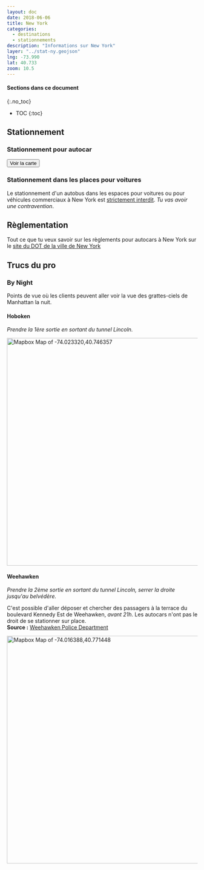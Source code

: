 ```yaml
---
layout: doc
date: 2018-06-06
title: New York
categories:
  - destinations
  - stationnements
description: "Informations sur New York"
layer: "../stat-ny.geojson"
lng: -73.990
lat: 40.733
zoom: 10.5
---
```

#### Sections dans ce document
{:.no_toc}
* TOC
{:toc}

## Stationnement

### Stationnement pour autocar

<input class="uk-button uk-button-primary uk-width-1-1" type="button" onclick="location.href='/mappes/mappe-stationnement/index.html?layer={{ page.layer }}&lng={{ page.lng }}&lat={{ page.lat }}&zoom={{ page.zoom }}'" value="Voir la carte">

<!-- #### Downtown

{% include stationnement/new-york-downtown-stationnement-include.html %}

#### Midtown

{% include stationnement/new-york-midtown-stationnement-include.html %}

#### Uptown

{% include stationnement/new-york-uptown-stationnement-include.html %} -->

### Stationnement dans les places pour voitures

Le stationnement d'un autobus dans les espaces pour voitures ou pour véhicules commerciaux à New York est [strictement interdit](http://www.nyc.gov/html/dot/html/ferrybus/charterbus.shtml#zones). *Tu vas avoir une contravention*.

## Règlementation

Tout ce que tu veux savoir sur les règlements pour autocars à New York sur le [site du DOT de la ville de New York](http://www.nyc.gov/html/dot/html/ferrybus/charterbus.shtml#zones)


## Trucs du pro

### By Night

Points de vue où les clients peuvent aller voir la vue des grattes-ciels de Manhattan la nuit.

#### Hoboken

*Prendre la 1ère sortie en sortant du tunnel Lincoln.*

<a href='https://maps.google.com/maps?q=40.746357,-74.023320'><img width="600" src="https://api.mapbox.com/styles/v1/xobpam666/cjj77nsf624ka2snn0nj3f21x/static/pin-l-building+ff2600(-74.023320,40.746357)/-74.023320,40.746357,13,0/600x300@2x?access_token=pk.eyJ1IjoieG9icGFtNjY2IiwiYSI6ImNqZnBiY3E0ZTBmbDUzM3FvMjZta3IxZWYifQ.Y8TVWK0bfi0mRBnz8cMLdw&attribution=false&logo=false" alt="Mapbox Map of -74.023320,40.746357"></a>

#### Weehawken

*Prendre la 2ème sortie en sortant du tunnel Lincoln, serrer la droite jusqu'au belvédère.*

C'est possible d'aller déposer et chercher des passagers à la terrace du boulevard Kennedy Est de Weehawken, *avant 21h*. Les autocars n'ont pas le droit de se stationner sur place.  
**Source :** <a href="tel:201-863-7800">Weehawken Police Department</a>

<a href='https://maps.google.com/maps?q=40.771448,-74.016388'><img width="600" src="https://api.mapbox.com/styles/v1/xobpam666/cjj77nsf624ka2snn0nj3f21x/static/pin-l-building+ff2600(-74.016388,40.771448)/-74.016388,40.771448,12,0/600x300@2x?access_token=pk.eyJ1IjoieG9icGFtNjY2IiwiYSI6ImNqZnBiY3E0ZTBmbDUzM3FvMjZta3IxZWYifQ.Y8TVWK0bfi0mRBnz8cMLdw&logo=false" alt="Mapbox Map of -74.016388,40.771448"></a>
